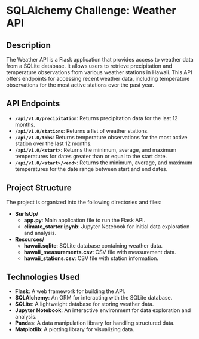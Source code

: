 # SQLAlchemy Challenge: Weather API

## Description

The Weather API is a Flask application that provides access to weather data from a SQLite database. It allows users to retrieve precipitation and temperature observations from various weather stations in Hawaii. This API offers endpoints for accessing recent weather data, including temperature observations for the most active stations over the past year.

## API Endpoints

- **`/api/v1.0/precipitation`**: Returns precipitation data for the last 12 months.
- **`/api/v1.0/stations`**: Returns a list of weather stations.
- **`/api/v1.0/tobs`**: Returns temperature observations for the most active station over the last 12 months.
- **`/api/v1.0/<start>`**: Returns the minimum, average, and maximum temperatures for dates greater than or equal to the start date.
- **`/api/v1.0/<start>/<end>`**: Returns the minimum, average, and maximum temperatures for the date range between start and end dates.

## Project Structure

The project is organized into the following directories and files:

- **SurfsUp/**
  - **app.py**: Main application file to run the Flask API.
  - **climate_starter.ipynb**: Jupyter Notebook for initial data exploration and analysis.
- **Resources/**
  - **hawaii.sqlite**: SQLite database containing weather data.
  - **hawaii_measurements.csv**: CSV file with measurement data.
  - **hawaii_stations.csv**: CSV file with station information.

## Technologies Used

- **Flask**: A web framework for building the API.
- **SQLAlchemy**: An ORM for interacting with the SQLite database.
- **SQLite**: A lightweight database for storing weather data.
- **Jupyter Notebook**: An interactive environment for data exploration and analysis.
- **Pandas**: A data manipulation library for handling structured data.
- **Matplotlib**: A plotting library for visualizing data.
